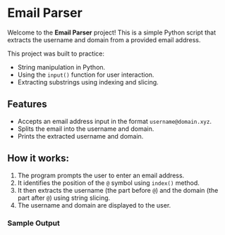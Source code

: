 # Email Parser

Welcome to the **Email Parser** project! This is a simple Python script that extracts the username and domain from a provided email address.

This project was built to practice:
- String manipulation in Python.
- Using the `input()` function for user interaction.
- Extracting substrings using indexing and slicing.

## Features

- Accepts an email address input in the format `username@domain.xyz`.
- Splits the email into the username and domain.
- Prints the extracted username and domain.

## How it works:

1. The program prompts the user to enter an email address.
2. It identifies the position of the `@` symbol using `index()` method.
3. It then extracts the username (the part before `@`) and the domain (the part after `@`) using string slicing.
4. The username and domain are displayed to the user.

### Sample Output

